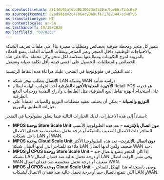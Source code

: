 ```yaml
---
ms.openlocfilehash: a814db95afdbd0b10623a4530ac9beb6a73dc0e9
ms.sourcegitcommit: 82ed9ded42c47064c90ab6fe717893447cd48796
ms.translationtype: HT
ms.contentlocale: ar-SA
ms.lasthandoff: 10/19/2020
ms.locfileid: "6070233"
---
```

يتميز كل متجر ومحطة طرفية بخصائص ومتطلبات مميزة بناءً على ملفات تعريف الشبكة والاحتياجات الوظيفية داخل المتجر وعبر المتاجر ونفقات الصيانة العامة. يتمتع العملاء بالمرونة لمزج التكوينات ومطابقتها بسلاسة لكل متجر وكل محطة، بناءً على هذه الخصائص والمتطلبات، للحصول على أقصى قيمة بأقل تكلفة صيانة وتشغيل.
 
عند التفكير في طوبولوجيا في المتجر، عليك مراعاة هذه النقاط الرئيسية:

- **الاتصال** يتطلب توفر شبكة LAN وشبكة WAN دراسة متأنية. 
- **الأجهزة الفعلية/الأجهزة الطرفية** أحد الجوانب الهامة لنظام Retail POS هو قدرته على استخدام أجهزة نقاط البيع الطرفية، مثل الطابعات وأدراج النقدية ووحدات الدفع الطرفية. 
- **التوزيع والصيانة** – يمكن أن يختلف تعقيد متطلبات التوزيع والصيانة، اعتماداً على خيارات التطبيق والتوزيع. 
 
استناداً إلى هذه الاعتبارات، لديك الخيارات التالية فيما يتعلق بطبولوجيا في المتجر:

- **MPOS بوحدة Store Scale Unit دون اتصال بالإنترنت** – تعد هذه الطبولوجيا الأنسب للمتاجر ذات الاتصال الضعيف بالشبكة أو درجة تحمل منخفضة ضد فقدان الاتصال داخل شبكات LAN أو WAN.
- **MPOS بوحدة Cloud Scale Unit دون اتصال بالإنترنت**– تعد هذه الطبولوجيا الأكثر ملاءمة للمتاجر التي لديها اتصال شبكة LAN ضعيف ولكن لديها اتصال WAN جيد.
- **MPOS أو CPOS ووحدة Store Scale Unit** – إذا كان المتجر يتمتع باتصال جيد بشبكة LAN أو درجة تحمل عالية ضد فقدان اتصال LAN وفي نفس الوقت اتصال WAN ضعيف أو درجة تحمل منخفضة ضد فقدان اتصال WAN. 
- **MPOS أو CPOS ووحدة Cloud Scale Unit** – يوصى باستخدام هذا الهيكل للمتاجر التي تتمتع باتصال جيد أو درجة تحمل عالية ضد فقدان الاتصال لشبكات LAN وWAN.

